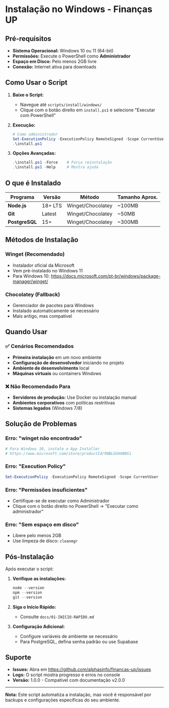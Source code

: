 # Instalação no Windows - Finanças UP

## Pré-requisitos

- **Sistema Operacional:** Windows 10 ou 11 (64-bit)
- **Permissões:** Execute o PowerShell como **Administrador**
- **Espaço em Disco:** Pelo menos 2GB livre
- **Conexão:** Internet ativa para downloads

## Como Usar o Script

1. **Baixe o Script:**
   - Navegue até `scripts/install/windows/`
   - Clique com o botão direito em `install.ps1` e selecione "Executar com PowerShell"

2. **Execução:**
   ```powershell
   # Como administrador
   Set-ExecutionPolicy -ExecutionPolicy RemoteSigned -Scope CurrentUser
   .\install.ps1
   ```

3. **Opções Avançadas:**
   ```powershell
   .\install.ps1 -Force    # Força reinstalação
   .\install.ps1 -Help     # Mostra ajuda
   ```

## O que é Instalado

| Programa | Versão | Método | Tamanho Aprox. |
|----------|--------|--------|----------------|
| **Node.js** | 18+ LTS | Winget/Chocolatey | ~100MB |
| **Git** | Latest | Winget/Chocolatey | ~50MB |
| **PostgreSQL** | 15+ | Winget/Chocolatey | ~300MB |

## Métodos de Instalação

### Winget (Recomendado)
- Instalador oficial da Microsoft
- Vem pré-instalado no Windows 11
- Para Windows 10: https://docs.microsoft.com/pt-br/windows/package-manager/winget/

### Chocolatey (Fallback)
- Gerenciador de pacotes para Windows
- Instalado automaticamente se necessário
- Mais antigo, mas compatível

## Quando Usar

### ✅ Cenários Recomendados
- **Primeira instalação** em um novo ambiente
- **Configuração de desenvolvedor** iniciando no projeto
- **Ambiente de desenvolvimento** local
- **Máquinas virtuais** ou containers Windows

### ❌ Não Recomendado Para
- **Servidores de produção:** Use Docker ou instalação manual
- **Ambientes corporativos** com políticas restritivas
- **Sistemas legados** (Windows 7/8)

## Solução de Problemas

### Erro: "winget não encontrado"
```powershell
# Para Windows 10, instale o App Installer
# https://www.microsoft.com/store/productId/9NBLGGH4NNS1
```

### Erro: "Execution Policy"
```powershell
Set-ExecutionPolicy -ExecutionPolicy RemoteSigned -Scope CurrentUser
```

### Erro: "Permissões insuficientes"
- Certifique-se de executar como Administrador
- Clique com o botão direito no PowerShell → "Executar como administrador"

### Erro: "Sem espaço em disco"
- Libere pelo menos 2GB
- Use limpeza de disco: `cleanmgr`

## Pós-Instalação

Após executar o script:

1. **Verifique as instalações:**
   ```powershell
   node --version
   npm --version
   git --version
   ```

2. **Siga o Início Rápido:**
   - Consulte `docs/01-INICIO-RAPIDO.md`

3. **Configuração Adicional:**
   - Configure variáveis de ambiente se necessário
   - Para PostgreSQL, defina senha padrão ou use Supabase

## Suporte

- **Issues:** Abra em https://github.com/alphasinfo/financas-up/issues
- **Logs:** O script mostra progresso e erros no console
- **Versão:** 1.0.0 - Compatível com documentação v2.0.0

---

**Nota:** Este script automatiza a instalação, mas você é responsável por backups e configurações específicas do seu ambiente.
